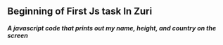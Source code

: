 ## Beginning of First Js task In Zuri

***A javascript code that prints out my name, height, and country on the screen***